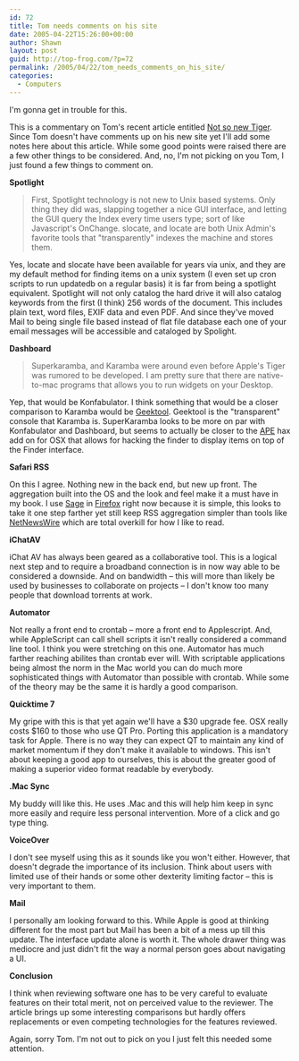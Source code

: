 ```yaml
---
id: 72
title: Tom needs comments on his site
date: 2005-04-22T15:26:00+00:00
author: Shawn
layout: post
guid: http://top-frog.com/?p=72
permalink: /2005/04/22/tom_needs_comments_on_his_site/
categories:
  - Computers
---
```

I'm gonna get in trouble for this.

This is a commentary on Tom's recent article entitled [Not so new Tiger](http://www.milkbasilica.com/?m=23). Since Tom doesn't have comments up on his new site yet I'll add some notes here about this article. While some good points were raised there are a few other things to be considered. And, no, I'm not picking on you Tom, I just found a few things to comment on.



**Spotlight**

> First, Spotlight technology is not new to Unix based systems. Only thing they did was, slapping together a nice GUI interface, and letting the GUI query the Index every time users type; sort of like Javascript's OnChange. slocate, and locate are both Unix Admin's favorite tools that "transparently" indexes the machine and stores them.

Yes, locate and slocate have been available for years via unix, and they are my default method for finding items on a unix system (I even set up cron scripts to run updatedb on a regular basis) it is far from being a spotlight equivalent. Spotlight will not only catalog the hard drive it will also catalog keywords from the first (I think) 256 words of the document. This includes plain text, word files, EXIF data and even PDF. And since they've moved Mail to being single file based instead of flat file database each one of your email messages will be accessible and cataloged by Spolight.

**Dashboard**

> Superkaramba, and Karamba were around even before Apple's Tiger was rumored to be developed. I am pretty sure that there are native-to-mac programs that allows you to run widgets on your Desktop.

Yep, that would be Konfabulator. I think something that would be a closer comparison to Karamba would be [Geektool](http://macupdate.com/info.php/id/10404). Geektool is the "transparent" console that Karamba is. SuperKaramba looks to be more on par with Konfabulator and Dashboard, but seems to actually be closer to the [APE](http://www.unsanity.com/haxies/ape) hax add on for OSX that allows for hacking the finder to display items on top of the Finder interface.

**Safari RSS**

On this I agree. Nothing new in the back end, but new up front. The aggregation built into the OS and the look and feel make it a must have in my book. I use [Sage](http://sage.mozdev.org/) in [Firefox](http://www.mozilla.org/products/firefox/) right now because it is simple, this looks to take it one step farther yet still keep RSS aggregation simpler than tools like [NetNewsWire](http://ranchero.com/netnewswire/) which are total overkill for how I like to read.

**iChatAV**

iChat AV has always been geared as a collaborative tool. This is a logical next step and to require a broadband connection is in now way able to be considered a downside. And on bandwidth – this will more than likely be used by businesses to collaborate on projects – I don't know too many people that download torrents at work.

**Automator**

Not really a front end to crontab – more a front end to Applescript. And, while AppleScript can call shell scripts it isn't really considered a command line tool. I think you were stretching on this one. Automator has much farther reaching abilites than crontab ever will. With scriptable applications being almost the norm in the Mac world you can do much more sophisticated things with Automator than possible with crontab. While some of the theory may be the same it is hardly a good comparison.

**Quicktime 7**

My gripe with this is that yet again we'll have a $30 upgrade fee. OSX really costs $160 to those who use QT Pro. Porting this application is a mandatory task for Apple. There is no way they can expect QT to maintain any kind of market momentum if they don't make it available to windows. This isn't about keeping a good app to ourselves, this is about the greater good of making a superior video format readable by everybody.

**.Mac Sync**

My buddy will like this. He uses .Mac and this will help him keep in sync more easily and require less personal intervention. More of a click and go type thing.

**VoiceOver**

I don't see myself using this as it sounds like you won't either. However, that doesn't degrade the importance of its inclusion. Think about users with limited use of their hands or some other dexterity limiting factor – this is very important to them.

**Mail**

I personally am looking forward to this. While Apple is good at thinking different for the most part but Mail has been a bit of a mess up till this update. The interface update alone is worth it. The whole drawer thing was mediocre and just didn't fit the way a normal person goes about navigating a UI.

**Conclusion**

I think when reviewing software one has to be very careful to evaluate features on their total merit, not on perceived value to the reviewer. The article brings up some interesting comparisons but hardly offers replacements or even competing technologies for the features reviewed.

Again, sorry Tom. I'm not out to pick on you I just felt this needed some attention.